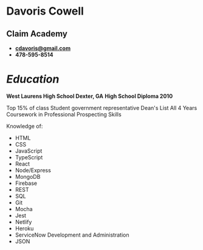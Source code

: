 # Davoris Cowell

## Claim Academy

- **cdavoris@gmail.com**
- **478-595-8514**


# **_Education_**

**West Laurens High School Dexter, GA**
**High School Diploma 2010**


Top 15% of class
Student government representative
Dean's List All 4 Years
Coursework in Professional Prospecting Skills

Knowledge of:

- HTML
- CSS
- JavaScript
- TypeScript
- React
- Node/Express
- MongoDB
- Firebase
- REST
- SQL
- Git
- Mocha
- Jest
- Netlify
- Heroku
- ServiceNow Development and Administration
- JSON